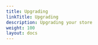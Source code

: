 ```yaml
---
title: Upgrading 
linkTitle: Upgrading 
description: Upgrading your store
weight: 100
layout: docs
---
```

